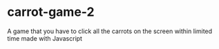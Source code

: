 # carrot-game-2
 A game that you have to click all the carrots on the screen within limited time made with Javascript

